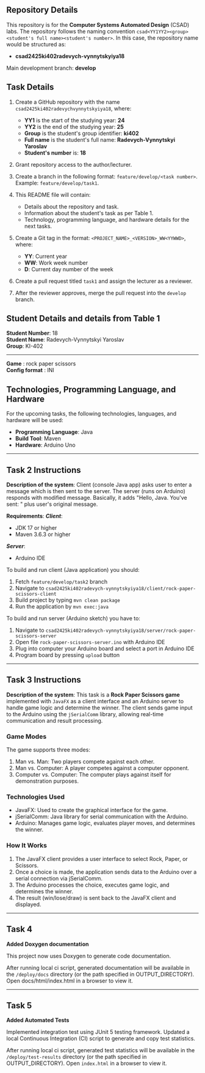 ## Repository Details

This repository is for the **Computer Systems Automated Design** (CSAD) labs. The repository follows the naming convention `csad<YY1YY2><group><student's full name><student's number>`. In this case, the repository name would be structured as:

- **csad2425ki402radevych-vynnytskyiya18**

Main development branch: **develop**

## Task Details

1. Create a GitHub repository with the name `csad2425ki402radevychvynnytskyiya18`, where:
   - **YY1** is the start of the studying year: **24**
   - **YY2** is the end of the studying year: **25**
   - **Group** is the student's group identifier: **ki402**
   - **Full name** is the student's full name: **Radevych-Vynnytskyi Yaroslav**
   - **Student's number** is: **18**

2. Grant repository access to the author/lecturer.

3. Create a branch in the following format: `feature/develop/<task number>`.
   Example: `feature/develop/task1`.

4. This README file will contain:
   - Details about the repository and task.
   - Information about the student's task as per Table 1.
   - Technology, programming language, and hardware details for the next tasks.

5. Create a Git tag in the format: `<PROJECT_NAME>_<VERSION>_WW<YYWWD>`, where:
   - **YY**: Current year
   - **WW**: Work week number
   - **D**: Current day number of the week

6. Create a pull request titled `task1` and assign the lecturer as a reviewer.

7. After the reviewer approves, merge the pull request into the `develop` branch.

## Student Details and details from Table 1

**Student Number**: 18\
**Student Name**: Radevych-Vynnytskyi Yaroslav\
**Group**: KI-402
___
**Game** : rock paper scissors\
**Config format** : INI

## Technologies, Programming Language, and Hardware

For the upcoming tasks, the following technologies, languages, and hardware will be used:

- **Programming Language**: Java
- **Build Tool**: Maven
- **Hardware**: Arduino Uno
___

## Task 2 Instructions
**Description of the system**:
Client (console Java app) asks user to enter a message which is then sent to the server. The server (runs on Arduino) responds with modified message. Basically, it adds "Hello, Java. You've sent: " plus user's original message.

**Requirements**: 
***Client***:
* JDK 17 or higher
* Maven 3.6.3 or higher

***Server***:
* Arduino IDE

To build and run client (Java application) you should:
1. Fetch ```feature/develop/task2``` branch
2. Navigate to ```csad2425ki402radevych-vynnytskyiya18/client/rock-paper-scissors-client```
3. Build project by typing ```mvn clean package```
4. Run the application by ```mvn exec:java```

To build and run server (Arduino sketch) you have to:
1. Navigate to ```csad2425ki402radevych-vynnytskyiya18/server/rock-paper-scissors-server```
2. Open file ```rock-paper-scissors-server.ino``` with Arduino IDE
3. Plug into computer your Arduino board and select a port in Arduino IDE
4. Program board by pressing ```upload``` button
___

## Task 3 Instructions
**Description of the system**:
This task is a **Rock Paper Scissors game** implemented with ```JavaFX``` as a client interface and an Arduino server to handle game logic and determine the winner. The client sends game input to the Arduino using the ```jSerialComm``` library, allowing real-time communication and result processing.

### Game Modes
The game supports three modes:

1. Man vs. Man: Two players compete against each other.
2. Man vs. Computer: A player competes against a computer opponent.
3. Computer vs. Computer: The computer plays against itself for demonstration purposes.

### Technologies Used
* JavaFX: Used to create the graphical interface for the game.
* jSerialComm: Java library for serial communication with the Arduino.
* Arduino: Manages game logic, evaluates player moves, and determines the winner.
### How It Works
1. The JavaFX client provides a user interface to select Rock, Paper, or Scissors.
2. Once a choice is made, the application sends data to the Arduino over a serial connection via jSerialComm.
3. The Arduino processes the choice, executes game logic, and determines the winner.
4. The result (win/lose/draw) is sent back to the JavaFX client and displayed.
___

## Task 4
**Added Doxygen documentation**

This project now uses Doxygen to generate code documentation.


After running local ci script, generated documentation will be available in the ```/deploy/docs``` directory (or the path specified in OUTPUT_DIRECTORY). Open docs/html/index.html in a browser to view it.
___

## Task 5
**Added Automated Tests**

Implemented integration test using JUnit 5 testing framework. Updated a local Continuous Integration (CI) script to generate and copy test statistics.


After running local ci script, generated test statistics will be available in the ```/deploy/test-results``` directory (or the path specified in OUTPUT_DIRECTORY). Open ```index.html``` in a browser to view it.
